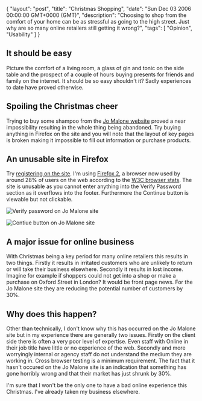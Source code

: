 {
  "layout": "post",
  "title": "Christmas Shopping",
  "date": "Sun Dec 03 2006 00:00:00 GMT+0000 (GMT)",
  "description": "Choosing to shop from the comfort of your home can be as stressful as going to the high street. Just why are so many online retailers still getting it wrong?",
  "tags": [
    "Opinion",
    "Usability"
  ]
}
## It should be easy

Picture the comfort of a living room, a glass of gin and tonic on the side table and the prospect of a couple of hours buying presents for friends and family on the internet. It should be so easy shouldn't it? Sadly experiences to date have proved otherwise.

## Spoiling the Christmas cheer

Trying to buy some shampoo from the [Jo Malone website][1] proved a near impossibility resulting in the whole thing being abandoned. Try buying anything in Firefox on the site and you will note that the layout of key pages is broken making it impossible to fill out information or purchase products. 

## An unusable site in Firefox

Try [registering on the site][2]. I'm using [Firefox 2][3], a browser now used by around 28% of users on the web according to the [W3C browser stats][4]. The site is unusable as you cannot enter anything into the Verify Password section as it overflows into the footer. Furthermore the Continue button is viewable but not clickable.

![Verify password on Jo Malone site][5] 

![Contiue button on Jo Malone site][6] 

## A major issue for online business

With Christmas being a key period for many online retailers this results in two things. Firstly it results in irritated customers who are unlikely to return or will take their business elsewhere. Secondly it results in lost income. Imagine for example if shoppers could not get into a shop or make a purchase on Oxford Street in London? It would be front page news. For the Jo Malone site they are reducing the potential number of customers by 30%.

## Why does this happen?

Other than technically, I don't know why this has occurred on the Jo Malone site but in my experience there are generally two issues. Firstly on the client side there is often a very poor level of expertise. Even staff with Online in their job title have little or no experience of the web. Secondly and more worryingly internal or agency staff do not understand the medium they are working in. Cross browser testing is a minimum requirement. The fact that it hasn't occured on the Jo Malone site is an indication that something has gone horribly wrong and that their market has just shrunk by 30%. 

I'm sure that I won't be the only one to have a bad online experience this Christmas. I've already taken my business elsewhere.

 [1]: http://www.jomalone.co.uk/
 [2]: https://www.jomalone.co.uk/rs.nsf/fmRegister?openform
 [3]: http://www.mozilla.com/en-US/firefox/
 [4]: http://www.w3schools.com/browsers/browsers_stats.asp
 [5]: http://shapeshed.com/images/articles/verify_password.jpg 
 [6]: http://shapeshed.com/images/articles/malone_continue.jpg 

